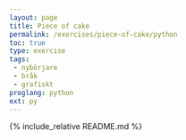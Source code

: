 ```yaml
---
layout: page
title: Piece of cake
permalink: /exercises/piece-of-cake/python
toc: true
type: exercise
tags:
 - nybörjare
 - bråk
 - grafiskt
proglang: python
ext: py
---
```

{% include_relative README.md %}
